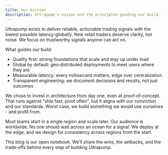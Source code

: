 ```yaml
---
title: our mission
description: Ultrapump's vision and the principles guiding our build.
---
```


Ultrapump exists to deliver reliable, actionable trading signals with the lowest possible latency-globally. New retail traders deserve clarity, not noise. We focus on trustworthy signals anyone can act on.

What guides our build:

- Quality first: strong foundations that scale and stay up under load
- Global by default: geo‑distributed deployments to meet users where they are
- Measurable latency: every millisecond matters, edge over centralization
- Transparent engineering: we document decisions and results, not just outcomes

We chose to invest in architecture from day one, even at proof‑of‑concept. That runs against "ship fast, pivot often", but it aligns with our conviction and our standards. Worst case, we build something we would use ourselves - and profit from.

Most teams start in a single region and scale later. Our audience is worldwide. No one should wait across an ocean for a signal. We deploy at the edge, and we design for consistency across regions from the start.

This blog is our open notebook. We’ll share the wins, the setbacks, and the trade‑offs behind every step of building Ultrapump.